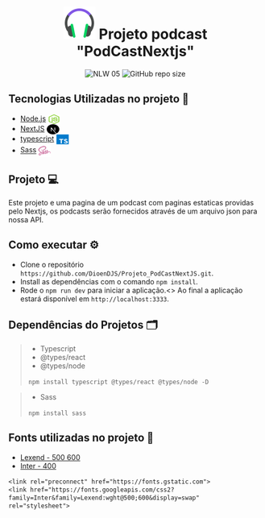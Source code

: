 <h1 align="center"><img src="./public/favicon.png"> Projeto podcast "PodCastNextjs"</h1>

<p align="center">
    <img src="https://img.shields.io/static/v1?label=NLW&message=05&color=8257E5&labelColor=000000" alt="NLW 05">
    <img alt="GitHub repo size" src="https://img.shields.io/github/repo-size/DioenDJS/Projeto_PodCastNextJS" >
</p>


## Tecnologias Utilizadas no projeto :construction:

- [Node.js](https://nodejs.org/en/) <img align="center" alt="Diovane-Linkedin" height="20" width="25" src="https://raw.githubusercontent.com/devicons/devicon/master/icons/nodejs/nodejs-original.svg" style="max-width:100%;" />
- [NextJS](https://nextjs.org/) <img align="center" alt="Diovane-Linkedin" height="20" width="25" src="https://raw.githubusercontent.com/devicons/devicon/master/icons/nextjs/nextjs-original.svg" style="max-width:100%;" />
- [typescript](https://www.typescriptlang.org/) <img align="center" alt="Diovane-Linkedin" height="20" width="25" src="https://raw.githubusercontent.com/devicons/devicon/master/icons/typescript/typescript-original.svg" style="max-width:100%;" />
- [Sass]() <img align="center" alt="Diovane-Linkedin" height="25" width="25" src="https://raw.githubusercontent.com/devicons/devicon/master/icons/sass/sass-original.svg" style="max-width:100%;" />



## Projeto :computer:

Este projeto e uma pagina de um podcast com paginas estaticas providas pelo Nextjs,
os podcasts serão fornecidos através de um arquivo json para nossa API.

## Como executar :gear:

- Clone o repositório `https://github.com/DioenDJS/Projeto_PodCastNextJS.git`.
- Install as dependências com o comando `npm install`.
- Rode o `npm run dev` para iniciar a aplicação.<>
Ao final a aplicação estará disponível em `http://localhost:3333`.

## Dependências do Projetos :card_index_dividers:

> - Typescript 
> - @types/react 
> - @types/node 
>
> ```npm install typescript @types/react @types/node -D```

> - Sass 
>
> ``npm install sass``

## Fonts utilizadas no projeto :page_with_curl:


- [Lexend - 500 600](https://fonts.google.com/specimen/Lexend?query=Lexend)
- [Inter - 400](https://fonts.google.com/specimen/Inter?query=inter)

```
<link rel="preconnect" href="https://fonts.gstatic.com">
<link href="https://fonts.googleapis.com/css2?family=Inter&family=Lexend:wght@500;600&display=swap" rel="stylesheet">
```



